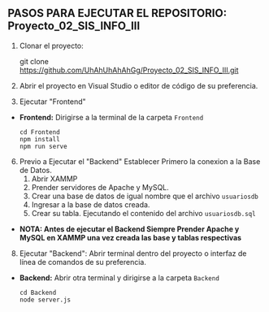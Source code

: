 ## PASOS PARA EJECUTAR EL REPOSITORIO: Proyecto_02_SIS_INFO_III

1. Clonar el proyecto:

   git clone https://github.com/UhAhUhAhAhGg/Proyecto_02_SIS_INFO_III.git

3. Abrir el proyecto en Visual Studio o editor de código de su preferencia.
4. Ejecutar "Frontend"

- **Frontend:** Dirigirse a la terminal de la carpeta `Frontend`  
  ```
  cd Frontend
  npm install
  npm run serve
  ```
6. Previo a Ejecutar el "Backend" Establecer Primero la conexion a la Base de Datos.
   1. Abrir XAMMP
   2. Prender servidores de Apache y MySQL.
   3. Crear una base de datos de igual nombre que el archivo `usuariosdb`
   4. Ingresar a la base de datos creada.
   5. Crear su tabla. Ejecutando el contenido del archivo `usuariosdb.sql`


- **NOTA: Antes de ejecutar el Backend Siempre Prender Apache y MySQL en XAMMP una vez creada las base y tablas respectivas**

  
8. Ejecutar "Backend": Abrir terminal dentro del proyecto o interfaz de línea de comandos de su preferencia.

- **Backend:** Abrir otra terminal y dirigirse a la carpeta `Backend`  
  ```
  cd Backend
  node server.js
  ```
